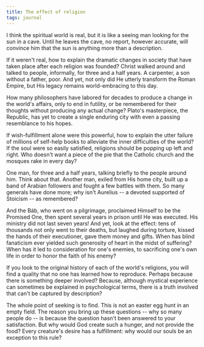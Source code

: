 ```yaml
---
title: The effect of religion
tags: journal
---
```


I think the spiritual world is real, but it is like a seeing man looking for
the sun in a cave.  Until he leaves the cave, no report, however accurate,
will convince him that the sun is anything more than a description.

If it weren't real, how to explain the dramatic changes in society that have
taken place after each religion was founded?  Christ walked around and talked
to people, informally, for three and a half years.  A carpenter, a son without
a father, poor.  And yet, not only did He utterly transform the Roman Empire,
but His legacy remains world-embracing to this day.

How many philosophers have labored for decades to produce a change in the
world's affairs, only to end in futility, or be remembered for their thoughts
without producing any actual change?  Plato's masterpiece, the Republic, has
yet to create a single enduring city with even a passing resemblance to his
hopes.

If wish-fulfillment alone were this powerful, how to explain the utter failure
of millions of self-help books to alleviate the inner difficulties of the
world?  If the soul were so easily satisfied, religions should be popping up
left and right.  Who doesn't want a piece of the pie that the Catholic church
and the mosques rake in every day?

One man, for three and a half years, talking briefly to the people around him.
Think about that.  Another man, exiled from His home city, built up a band of
Arabian followers and fought a few battles with them.  So many generals have
done more; why isn't Aurelius -- a devoted supported of Stoicism -- as
remembered?

And the Báb, who went on a pilgrimage, proclaimed Himself to be the Promised
One, then spent several years in prison until He was executed.  His ministry
did not last seven years!  And yet, look at the effect: tens of thousands not
only went to their deaths, but laughed during torture, kissed the hands of
their executioner, gave them money and gifts.  When has blind fanaticism ever
yielded such generosity of heart in the midst of suffering?  When has it led
to consideration for one's enemies, to sacrificing one's own life in order to
honor the faith of his enemy?

If you look to the original history of each of the world's religions, you will
find a quality that no one has learned how to reproduce.  Perhaps because
there is something deeper involved?  Because, although mystical experience can
sometimes be explained in psychological terms, there is a truth involved that
can't be captured by description?

The whole point of seeking is to find.  This is not an easter egg hunt in an
empty field.  The reason you bring up these questions -- why so many people do
-- is because the question hasn't been answered to your satisfaction.  But why
would God create such a hunger, and not provide the food?  Every creature's
desire has a fulfillment: why would our souls be an exception to this rule?
